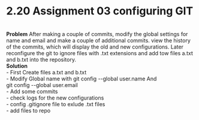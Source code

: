 # 2.20 Assignment 03 configuring GIT

<br>
<strong>Problem</strong>
After making a couple of commits, modify the global settings for name and email and make a couple of additional commits.
view the history of the commits, which will display the old and new configurations.
Later reconfigure the git to ignore files with .txt extensions and add tow files a.txt and b.txt into the repository.
<br>
<strong>Solution</strong><br>
 - First Create files a.txt and b.txt<br>
 - Modify Global name with git config --global user.name <username> And <br>
   git config --global user.email <email><br>
 - Add some commits<br>
 - check logs for the new configurations<br>
 - config .gitignore file to exlude .txt files<br>
 - add files to repo
